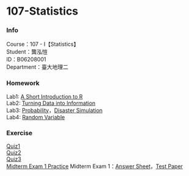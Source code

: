 # 107-Statistics
### Info    
Course：107 - I【Statistics】    
Student：龔泓愷   
ID：B06208001    
Department：臺大地理二    
### Homework
Lab1: [A Short Introduction to R](https://bourbon0212.github.io/107-Statistics/Lab1/Lab1.html)    
Lab2: [Turning Data into Information](https://bourbon0212.github.io/107-Statistics/Lab2/Lab2.html)    
Lab3: [Probability](https://bourbon0212.github.io/107-Statistics/Lab3/Probability.html)，[Disaster Simulation](https://bourbon0212.github.io/107-Statistics/Lab3/Disaster_simulation.html)     
Lab4: [Random Variable](https://bourbon0212.github.io/107-Statistics/Lab4/Random_Variable.html)
### Exercise
[Quiz1](https://bourbon0212.github.io/107-Statistics/Lab2/Quiz1.html)     
[Quiz2](https://bourbon0212.github.io/107-Statistics/Lab3/Quiz2.html)   
[Quiz3](https://bourbon0212.github.io/107-Statistics/Lab4/Quiz3.html)   
[Midterm Exam 1 Practice](https://bourbon0212.github.io/107-Statistics/Midterm1/2017_Midterm_Exam_Practice.html)
Midterm Exam 1：[Answer Sheet](https://bourbon0212.github.io/107-Statistics/Midterm1/2018Midterm1.html)，[Test Paper](https://ceiba.ntu.edu.tw/course/aa5cdc/content/統計學及實習考試一.pdf)
